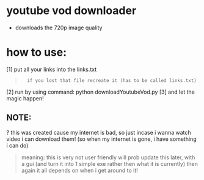 # youtube vod downloader
* downloads the 720p image quality

# how to use:
[1] put all your links into the links.txt
>		if you lost that file recreate it (has to be called links.txt)

[2] run by using command: python downloadYoutubeVod.py 
[3] and let the magic happen!


## NOTE:
? this was created cause my internet is bad, so just incase i wanna watch video i can download them! (so when my internet is gone, i have something i can do)
> meaning: this is very not user friendly will prob update this later, with a gui (and turn it into 1 simple exe rather then what it is currently)
>          then again it all depends on when i get around to it!
